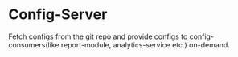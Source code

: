 # Config-Server 
Fetch configs from the git repo and provide configs to config-consumers(like report-module, analytics-service etc.) on-demand.
